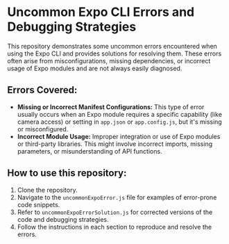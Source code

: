 # Uncommon Expo CLI Errors and Debugging Strategies

This repository demonstrates some uncommon errors encountered when using the Expo CLI and provides solutions for resolving them.  These errors often arise from misconfigurations, missing dependencies, or incorrect usage of Expo modules and are not always easily diagnosed.

## Errors Covered:

* **Missing or Incorrect Manifest Configurations:** This type of error usually occurs when an Expo module requires a specific capability (like camera access) or setting in `app.json` or `app.config.js`, but it's missing or misconfigured.
* **Incorrect Module Usage:** Improper integration or use of Expo modules or third-party libraries.  This might involve incorrect imports, missing parameters, or misunderstanding of API functions.

## How to use this repository:

1. Clone the repository.
2. Navigate to the `uncommonExpoError.js` file for examples of error-prone code snippets.
3. Refer to `uncommonExpoErrorSolution.js` for corrected versions of the code and debugging strategies.
4. Follow the instructions in each section to reproduce and resolve the errors.